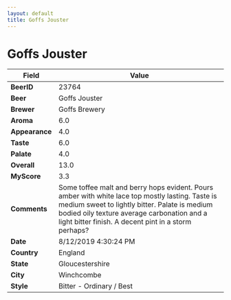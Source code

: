 ```yaml
---
layout: default
title: Goffs Jouster
---
```


# Goffs Jouster

| Field         | Value     |
|---------------|-----------|
| **BeerID** | 23764 |
| **Beer** | Goffs Jouster |
| **Brewer** | Goffs Brewery |
| **Aroma** | 6.0 |
| **Appearance** | 4.0 |
| **Taste** | 6.0 |
| **Palate** | 4.0 |
| **Overall** | 13.0 |
| **MyScore** | 3.3 |
| **Comments** | Some toffee malt and berry hops evident. Pours amber with white lace top mostly lasting. Taste is medium sweet to lightly bitter. Palate is medium bodied oily texture average carbonation and a light bitter finish. A decent pint in a storm perhaps? |
| **Date** | 8/12/2019 4:30:24 PM |
| **Country** | England |
| **State** | Gloucestershire |
| **City** | Winchcombe |
| **Style** | Bitter - Ordinary / Best |
